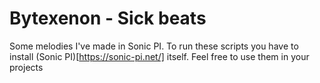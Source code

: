 # Bytexenon - Sick beats

Some melodies I've made in Sonic PI. To run these scripts you have to install (Sonic PI)[https://sonic-pi.net/] itself.
Feel free to use them in your projects
